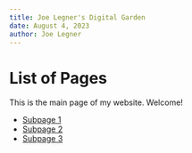 ```yaml
---
title: Joe Legner's Digital Garden
date: August 4, 2023
author: Joe Legner
---
```


# List of Pages

This is the main page of my website. Welcome!

- [Subpage 1](subpage1.html)
- [Subpage 2](subpage2.html)
- [Subpage 3](subpage3.html)
